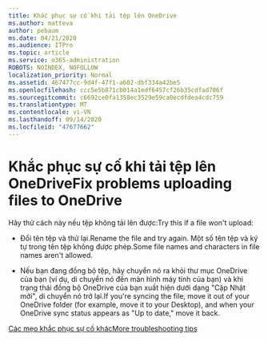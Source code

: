 ```yaml
---
title: Khắc phục sự cố khi tải tệp lên OneDrive
ms.author: matteva
author: pebaum
ms.date: 04/21/2020
ms.audience: ITPro
ms.topic: article
ms.service: o365-administration
ROBOTS: NOINDEX, NOFOLLOW
localization_priority: Normal
ms.assetid: 467477cc-9d4f-47f1-a602-dbf334a42be5
ms.openlocfilehash: ccc5e5b871cb014a1edf6457cf26b35cdfad706f
ms.sourcegitcommit: c6692ce0fa1358ec3529e59ca0ecdfdea4cdc759
ms.translationtype: MT
ms.contentlocale: vi-VN
ms.lasthandoff: 09/14/2020
ms.locfileid: "47677662"
---
```

# <a name="fix-problems-uploading-files-to-onedrive"></a><span data-ttu-id="3d1d9-102">Khắc phục sự cố khi tải tệp lên OneDrive</span><span class="sxs-lookup"><span data-stu-id="3d1d9-102">Fix problems uploading files to OneDrive</span></span>

<span data-ttu-id="3d1d9-103">Hãy thử cách này nếu tệp không tải lên được:</span><span class="sxs-lookup"><span data-stu-id="3d1d9-103">Try this if a file won't upload:</span></span>
  
- <span data-ttu-id="3d1d9-104">Đổi tên tệp và thử lại.</span><span class="sxs-lookup"><span data-stu-id="3d1d9-104">Rename the file and try again.</span></span> <span data-ttu-id="3d1d9-105">Một số tên tệp và ký tự trong tên tệp không được phép.</span><span class="sxs-lookup"><span data-stu-id="3d1d9-105">Some file names and characters in file names aren't allowed.</span></span> 
    
- <span data-ttu-id="3d1d9-106">Nếu bạn đang đồng bộ tệp, hãy chuyển nó ra khỏi thư mục OneDrive của bạn (ví dụ, di chuyển nó đến màn hình máy tính của bạn) và khi trạng thái đồng bộ OneDrive của bạn xuất hiện dưới dạng "Cập Nhật mới", di chuyển nó trở lại.</span><span class="sxs-lookup"><span data-stu-id="3d1d9-106">If you're syncing the file, move it out of your OneDrive folder (for example, move it to your Desktop), and when your OneDrive sync status appears as "Up to date," move it back.</span></span> 
    
[<span data-ttu-id="3d1d9-107">Các mẹo khắc phục sự cố khác</span><span class="sxs-lookup"><span data-stu-id="3d1d9-107">More troubleshooting tips</span></span>](https://go.microsoft.com/fwlink/?linkid=873155)
  

